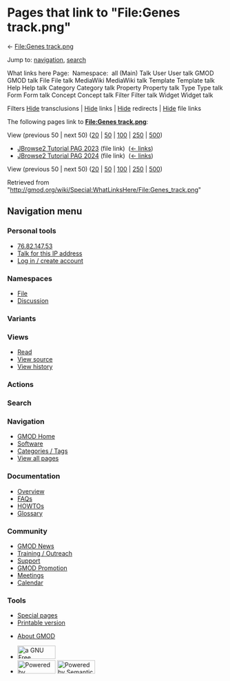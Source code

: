 <div id="mw-page-base" class="noprint">

</div>

<div id="mw-head-base" class="noprint">

</div>

<div id="content" class="mw-body" role="main">

<span id="top"></span>

<div id="mw-js-message" style="display:none;">

</div>



# <span dir="auto">Pages that link to "File:Genes track.png"</span>

<div id="bodyContent">

<div id="contentSub">

← [File:Genes
track.png](/wiki/File:Genes_track.png "File:Genes track.png")

</div>

<div id="jump-to-nav" class="mw-jump">

Jump to: [navigation](#mw-navigation), [search](#p-search)

</div>

<div id="mw-content-text">

What links here Page:  Namespace:  all (Main) Talk User User talk GMOD
GMOD talk File File talk MediaWiki MediaWiki talk Template Template talk
Help Help talk Category Category talk Property Property talk Type Type
talk Form Form talk Concept Concept talk Filter Filter talk Widget
Widget talk

Filters
[Hide](/mediawiki/index.php?title=Special:WhatLinksHere/File:Genes_track.png&hidetrans=1 "Special:WhatLinksHere/File:Genes track.png")
transclusions \|
[Hide](/mediawiki/index.php?title=Special:WhatLinksHere/File:Genes_track.png&hidelinks=1 "Special:WhatLinksHere/File:Genes track.png")
links \|
[Hide](/mediawiki/index.php?title=Special:WhatLinksHere/File:Genes_track.png&hideredirs=1 "Special:WhatLinksHere/File:Genes track.png")
redirects \|
[Hide](/mediawiki/index.php?title=Special:WhatLinksHere/File:Genes_track.png&hideimages=1 "Special:WhatLinksHere/File:Genes track.png")
file links

The following pages link to **[File:Genes
track.png](/wiki/File:Genes_track.png "File:Genes track.png")**:

View (previous 50 \| next 50)
([20](/mediawiki/index.php?title=Special:WhatLinksHere/File:Genes_track.png&limit=20 "Special:WhatLinksHere/File:Genes track.png")
\|
[50](/mediawiki/index.php?title=Special:WhatLinksHere/File:Genes_track.png&limit=50 "Special:WhatLinksHere/File:Genes track.png")
\|
[100](/mediawiki/index.php?title=Special:WhatLinksHere/File:Genes_track.png&limit=100 "Special:WhatLinksHere/File:Genes track.png")
\|
[250](/mediawiki/index.php?title=Special:WhatLinksHere/File:Genes_track.png&limit=250 "Special:WhatLinksHere/File:Genes track.png")
\|
[500](/mediawiki/index.php?title=Special:WhatLinksHere/File:Genes_track.png&limit=500 "Special:WhatLinksHere/File:Genes track.png"))

- [JBrowse2 Tutorial PAG
  2023](/wiki/JBrowse2_Tutorial_PAG_2023 "JBrowse2 Tutorial PAG 2023")
  (file link) ‎ <span class="mw-whatlinkshere-tools">([←
  links](/mediawiki/index.php?title=Special:WhatLinksHere&target=JBrowse2+Tutorial+PAG+2023 "Special:WhatLinksHere"))</span>
- [JBrowse2 Tutorial PAG
  2024](/wiki/JBrowse2_Tutorial_PAG_2024 "JBrowse2 Tutorial PAG 2024")
  (file link) ‎ <span class="mw-whatlinkshere-tools">([←
  links](/mediawiki/index.php?title=Special:WhatLinksHere&target=JBrowse2+Tutorial+PAG+2024 "Special:WhatLinksHere"))</span>

View (previous 50 \| next 50)
([20](/mediawiki/index.php?title=Special:WhatLinksHere/File:Genes_track.png&limit=20 "Special:WhatLinksHere/File:Genes track.png")
\|
[50](/mediawiki/index.php?title=Special:WhatLinksHere/File:Genes_track.png&limit=50 "Special:WhatLinksHere/File:Genes track.png")
\|
[100](/mediawiki/index.php?title=Special:WhatLinksHere/File:Genes_track.png&limit=100 "Special:WhatLinksHere/File:Genes track.png")
\|
[250](/mediawiki/index.php?title=Special:WhatLinksHere/File:Genes_track.png&limit=250 "Special:WhatLinksHere/File:Genes track.png")
\|
[500](/mediawiki/index.php?title=Special:WhatLinksHere/File:Genes_track.png&limit=500 "Special:WhatLinksHere/File:Genes track.png"))

</div>

<div class="printfooter">

Retrieved from
"<http://gmod.org/wiki/Special:WhatLinksHere/File:Genes_track.png>"

</div>

<div id="catlinks" class="catlinks catlinks-allhidden">

</div>

<div class="visualClear">

</div>

</div>

</div>

<div id="mw-navigation">

## Navigation menu

<div id="mw-head">

<div id="p-personal" role="navigation"
aria-labelledby="p-personal-label">

### Personal tools

- <span id="pt-anonuserpage"><a href="/wiki/User:76.82.147.53" class="new" accesskey="."
  title="The user page for the IP address you are editing as [.]">76.82.147.53</a></span>
- <span id="pt-anontalk"><a href="/wiki/User_talk:76.82.147.53" class="new" accesskey="n"
  title="Discussion about edits from this IP address [n]">Talk for this IP
  address</a></span>
- <span id="pt-login"><a
  href="/mediawiki/index.php?title=Special:UserLogin&amp;returnto=Special%3AWhatLinksHere%2FFile%3AGenes+track.png"
  accesskey="o"
  title="You are encouraged to log in; however, it is not mandatory [o]">Log
  in / create account</a></span>

</div>

<div id="left-navigation">

<div id="p-namespaces" class="vectorTabs" role="navigation"
aria-labelledby="p-namespaces-label">

### Namespaces

- <span id="ca-nstab-image"><a href="/wiki/File:Genes_track.png" accesskey="c"
  title="View the file page [c]">File</a></span>
- <span id="ca-talk"><a
  href="/mediawiki/index.php?title=File_talk:Genes_track.png&amp;action=edit&amp;redlink=1"
  accesskey="t"
  title="Discussion about the content page [t]">Discussion</a></span>

</div>

<div id="p-variants" class="vectorMenu emptyPortlet" role="navigation"
aria-labelledby="p-variants-label">

### 

### Variants[](#)

<div class="menu">

</div>

</div>

</div>

<div id="right-navigation">

<div id="p-views" class="vectorTabs" role="navigation"
aria-labelledby="p-views-label">

### Views

- <span id="ca-view">[Read](/wiki/File:Genes_track.png)</span>
- <span id="ca-viewsource"><a
  href="/mediawiki/index.php?title=File:Genes_track.png&amp;action=edit"
  accesskey="e" title="This page is protected.
  You can view its source [e]">View source</a></span>
- <span id="ca-history"><a
  href="/mediawiki/index.php?title=File:Genes_track.png&amp;action=history"
  accesskey="h" title="Past revisions of this page [h]">View history</a></span>

</div>

<div id="p-cactions" class="vectorMenu emptyPortlet" role="navigation"
aria-labelledby="p-cactions-label">

### Actions[](#)

<div class="menu">

</div>

</div>

<div id="p-search" role="search">

### Search

<div id="simpleSearch">

</div>

</div>

</div>

</div>

<div id="mw-panel">

<div id="p-logo" role="banner">

<a href="/wiki/Main_Page"
style="background-image: url(http://gmod.org/images/GMOD-cogs.png);"
title="Visit the main page"></a>

</div>

<div id="p-Navigation" class="portal" role="navigation"
aria-labelledby="p-Navigation-label">

### Navigation

<div class="body">

- <span id="n-GMOD-Home">[GMOD Home](/wiki/Main_Page)</span>
- <span id="n-Software">[Software](/wiki/GMOD_Components)</span>
- <span id="n-Categories-.2F-Tags">[Categories /
  Tags](/wiki/Categories)</span>
- <span id="n-View-all-pages">[View all
  pages](/wiki/Special:AllPages)</span>

</div>

</div>

<div id="p-Documentation" class="portal" role="navigation"
aria-labelledby="p-Documentation-label">

### Documentation

<div class="body">

- <span id="n-Overview">[Overview](/wiki/Overview)</span>
- <span id="n-FAQs">[FAQs](/wiki/Category:FAQ)</span>
- <span id="n-HOWTOs">[HOWTOs](/wiki/Category:HOWTO)</span>
- <span id="n-Glossary">[Glossary](/wiki/Glossary)</span>

</div>

</div>

<div id="p-Community" class="portal" role="navigation"
aria-labelledby="p-Community-label">

### Community

<div class="body">

- <span id="n-GMOD-News">[GMOD News](/wiki/GMOD_News)</span>
- <span id="n-Training-.2F-Outreach">[Training /
  Outreach](/wiki/Training_and_Outreach)</span>
- <span id="n-Support">[Support](/wiki/Support)</span>
- <span id="n-GMOD-Promotion">[GMOD
  Promotion](/wiki/GMOD_Promotion)</span>
- <span id="n-Meetings">[Meetings](/wiki/Meetings)</span>
- <span id="n-Calendar">[Calendar](/wiki/Calendar)</span>

</div>

</div>

<div id="p-tb" class="portal" role="navigation"
aria-labelledby="p-tb-label">

### Tools

<div class="body">

- <span id="t-specialpages"><a href="/wiki/Special:SpecialPages" accesskey="q"
  title="A list of all special pages [q]">Special pages</a></span>
- <span id="t-print"><a
  href="/mediawiki/index.php?title=Special:WhatLinksHere/File:Genes_track.png&amp;printable=yes"
  rel="alternate" accesskey="p"
  title="Printable version of this page [p]">Printable version</a></span>

</div>

</div>

</div>

</div>

<div id="footer" role="contentinfo">

- <span id="footer-places-about">[About
  GMOD](/wiki/GMOD:About "GMOD:About")</span>

<!-- -->

- <span id="footer-copyrightico">[<img src="http://www.gnu.org/graphics/gfdl-logo-small.png" width="88"
  height="31" alt="a GNU Free Documentation License" />](http://www.gnu.org/licenses/fdl-1.3.html)</span>
- <span id="footer-poweredbyico">[<img src="/mediawiki/skins/common/images/poweredby_mediawiki_88x31.png"
  width="88" height="31" alt="Powered by MediaWiki" />](//www.mediawiki.org/)
  [<img
  src="/mediawiki/extensions/SemanticMediaWiki/includes/../resources/images/smw_button.png"
  width="88" height="31" alt="Powered by Semantic MediaWiki" />](https://www.semantic-mediawiki.org/wiki/Semantic_MediaWiki)</span>

<div style="clear:both">

</div>

</div>
